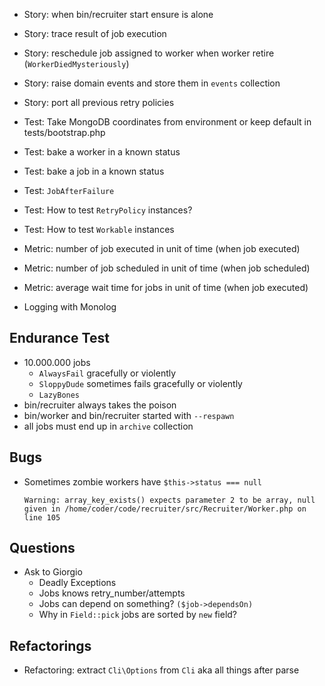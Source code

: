 * Story: when bin/recruiter start ensure is alone

* Story: trace result of job execution
* Story: reschedule job assigned to worker when worker retire (`WorkerDiedMysteriously`)
* Story: raise domain events and store them in `events` collection
* Story: port all previous retry policies

* Test: Take MongoDB coordinates from environment or keep default in tests/bootstrap.php
* Test: bake a worker in a known status
* Test: bake a job in a known status
* Test: `JobAfterFailure`

* Test: How to test `RetryPolicy` instances?
* Test: How to test `Workable` instances

* Metric: number of job executed in unit of time (when job executed)
* Metric: number of job scheduled in unit of time (when job scheduled)
* Metric: average wait time for jobs in unit of time (when job executed)

* Logging with Monolog

## Endurance Test
* 10.000.000 jobs
  * `AlwaysFail` gracefully or violently
  * `SloppyDude` sometimes fails gracefully or violently
  * `LazyBones`
* bin/recruiter always takes the poison
* bin/worker and bin/recruiter started with `--respawn`
* all jobs must end up in `archive` collection

## Bugs
* Sometimes zombie workers have `$this->status === null`
  ```
  Warning: array_key_exists() expects parameter 2 to be array, null given in /home/coder/code/recruiter/src/Recruiter/Worker.php on line 105
  ```

## Questions
* Ask to Giorgio
  * Deadly Exceptions
  * Jobs knows retry_number/attempts
  * Jobs can depend on something? `($job->dependsOn)`
  * Why in `Field::pick` jobs are sorted by `new` field?


## Refactorings
* Refactoring: extract `Cli\Options` from `Cli` aka all things after parse
